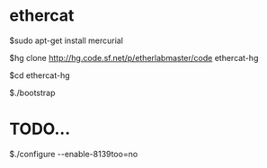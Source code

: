 # ethercat

$sudo apt-get install mercurial

$hg clone http://hg.code.sf.net/p/etherlabmaster/code ethercat-hg

$cd ethercat-hg

$./bootstrap

# TODO...
$./configure --enable-8139too=no

